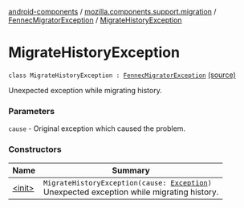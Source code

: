 [android-components](../../../index.md) / [mozilla.components.support.migration](../../index.md) / [FennecMigratorException](../index.md) / [MigrateHistoryException](./index.md)

# MigrateHistoryException

`class MigrateHistoryException : `[`FennecMigratorException`](../index.md) [(source)](https://github.com/mozilla-mobile/android-components/blob/master/components/support/migration/src/main/java/mozilla/components/support/migration/FennecMigrator.kt#L124)

Unexpected exception while migrating history.

### Parameters

`cause` - Original exception which caused the problem.

### Constructors

| Name | Summary |
|---|---|
| [&lt;init&gt;](-init-.md) | `MigrateHistoryException(cause: `[`Exception`](https://developer.android.com/reference/java/lang/Exception.html)`)`<br>Unexpected exception while migrating history. |
